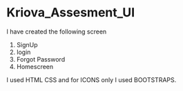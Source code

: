 # Kriova_Assesment_UI

I have created the following screen
1. SignUp
2. login
3. Forgot Password
4. Homescreen

I used HTML CSS and for ICONS only I used BOOTSTRAPS.
